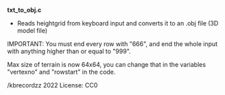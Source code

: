 **txt_to_obj.c**
 - Reads heightgrid from keyboard input and converts it to an .obj file (3D model file)

IMPORTANT: You must end every row with "666", and end the whole input with anything higher than or equal to "999".

Max size of terrain is now 64x64, you can change that in the variables "vertexno" and "rowstart" in the code.

/kbrecordzz 2022
License: CC0
